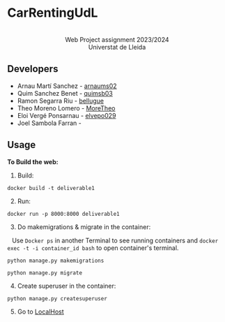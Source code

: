 # CarRentingUdL
<p align="center">
  <p align="center">
    <BR>
  Web Project assignment 2023/2024 <BR>
Universtat de Lleida
</p>


Developers
-------------
- Arnau Martí Sanchez - [arnaums02](https://github.com/arnaums02)
- Quim Sanchez Benet - [quimsb03](https://github.com/quimsb03)
- Ramon Segarra Riu - [bellugue](https://github.com/bellugue)
- Theo Moreno Lomero - [MoreTheo](https://github.com/MoreTheo)
- Eloi Vergé Ponsarnau - [elvepo029](https://github.com/elvepo029)
- Joel Sambola Farran -

Usage
---------

**To Build the web:**
1. Build:
```
docker build -t deliverable1
```
2. Run:
```
docker run -p 8000:8000 deliverable1
```
3. Do makemigrations  & migrate in the container:

&ensp; Use ```Docker ps``` in another Terminal to see running containers and ```docker exec -t -i container_id bash``` to open container's terminal.
```
python manage.py makemigrations
```
```
python manage.py migrate
```
4. Create superuser in the container:
```
python manage.py createsuperuser
```
5. Go to [LocalHost](http://localhost:8000/)
